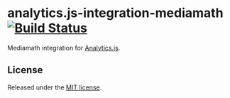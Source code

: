 # analytics.js-integration-mediamath [![Build Status][ci-badge]][ci-link]

Mediamath integration for [Analytics.js][].

## License

Released under the [MIT license](LICENSE).


[Analytics.js]: https://segment.com/docs/libraries/analytics.js/
[ci-link]: https://ci.segment.com/gh/segment-integrations/analytics.js-integration-mediamath
[ci-badge]: https://ci.segment.com/gh/segment-integrations/analytics.js-integration-mediamath.svg?style=svg&circle-token=0f6ac46d8267acc23acb2364207154cbdfd973e7
